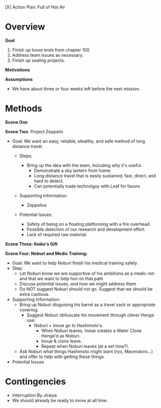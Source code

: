 [X] Action Plan: Full of Hot Air

Overview
===

**Goal**

1. Finish up loose ends from chapter 100.
2. Address team issues as necessary.
3. Finish up sealing projects.

**Motivations**

**Assumptions**

* We have about three or four weeks left before the next mission.

Methods
===

**Scene One**

**Scene Two**: Project Zeppelin

* Goal: We want an easy, reliable, stealthy, and safe method of long distance travel.
  * Steps:
    * Bring up the idea with the team, including why it's useful.
      * Demonstrate a sky lantern from home.
      * Long distance travel that is easily sustained, fast, direct, and hard to detect.
      * Can potentially trade technolgoy with Leaf for favors
      
  * Supporting Information:
    * Zeppelins
  * Potential Issues:
    * Safety of being on a floating platforming with a fire overhead.
    * Possible detection of our research and development effort.
    * Lack of required raw material.
    
**Scene Three: Keiko's Gift**



**Scene Four: Noburi and Medic Training:**

* Goal: We want to help Noburi finish his medical training safely.
* Step:
  * Let Noburi know we are supportive of his ambitions as a medic-nin and that we want to help him on that path
  * Discuss potential issues, and how we might address them
  * Do NOT suggest Noburi should not go. Suggest that we should be extra cautious.
* Supporting Information:
  * Bring up Noburi disguising his barrel as a travel sack or appropriate covering.
    * Suggest Noburi obfuscate his movement through clever Henge use:
      * Noburi + Inoue go to Hashimoto's.
          * When Noburi leaves, Inoue creates a Water Clone Henge'd as Noburi.
          * Inoue & clone leave.
          * Repeat when Noburi leaves (at a set time?).
  * Ask Noburi what things Hashimoto might want (ryo, Macerators...) and offer to help with getting these things.
* Potential Issues  


Contingencies
===

* Interruption By Jiraiya
 * We should already be ready to move at all time.
 
